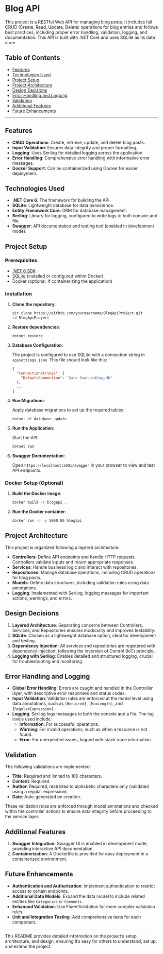 # Blog API

This project is a RESTful Web API for managing blog posts. It includes full CRUD (Create, Read, Update, Delete) operations for blog entries and follows best practices, including proper error handling, validation, logging, and documentation. This API is built with .NET Core and uses SQLite as its data store.

## Table of Contents

- [Features](#features)
- [Technologies Used](#technologies-used)
- [Project Setup](#project-setup)
- [Project Architecture](#project-architecture)
- [Design Decisions](#design-decisions)
- [Error Handling and Logging](#error-handling-and-logging)
- [Validation](#validation)
- [Additional Features](#additional-features)
- [Future Enhancements](#future-enhancements)

---

## Features

- **CRUD Operations**: Create, retrieve, update, and delete blog posts.
- **Input Validation**: Ensures data integrity and proper formatting.
- **Logging**: Uses Serilog for detailed logging across the application.
- **Error Handling**: Comprehensive error handling with informative error messages.
- **Docker Support**: Can be containerized using Docker for easier deployment.

## Technologies Used

- **.NET Core 6**: The framework for building the API.
- **SQLite**: Lightweight database for data persistence.
- **Entity Framework Core**: ORM for database management.
- **Serilog**: Library for logging, configured to write logs to both console and file.
- **Swagger**: API documentation and testing tool (enabled in development mode).

## Project Setup

### Prerequisites

- [.NET 6 SDK](https://dotnet.microsoft.com/download/dotnet/6.0)
- [SQLite](https://www.sqlite.org/download.html) (installed or configured within Docker)
- Docker (optional, if containerizing the application)

### Installation

1. **Clone the repository**:

    ```bash
    git clone https://github.com/yourusername/BlogApiProject.git
    cd BlogApiProject
    ```

2. **Restore dependencies**:

    ```bash
    dotnet restore
    ```

3. **Database Configuration**:

   The project is configured to use SQLite with a connection string in `appsettings.json`. This file should look like this:

    ```json
    {
      "ConnectionStrings": {
        "DefaultConnection": "Data Source=blog.db"
      },
      ...
    }
    ```

4. **Run Migrations**:

    Apply database migrations to set up the required tables:

    ```bash
    dotnet ef database update
    ```

5. **Run the Application**:

    Start the API:

    ```bash
    dotnet run
    ```

6. **Swagger Documentation**:

    Open `https://localhost:5001/swagger` in your browser to view and test API endpoints.

### Docker Setup (Optional)

1. **Build the Docker image**:

    ```bash
    docker build -t blogapi .
    ```

2. **Run the Docker container**:

    ```bash
    docker run -d -p 5000:80 blogapi
    ```

## Project Architecture

This project is organized following a layered architecture:

- **Controllers**: Define API endpoints and handle HTTP requests. Controllers validate inputs and return appropriate responses.
- **Services**: Handle business logic and interact with repositories.
- **Repositories**: Manage database operations, including CRUD operations for blog posts.
- **Models**: Define data structures, including validation rules using data annotations.
- **Logging**: Implemented with Serilog, logging messages for important actions, warnings, and errors.

## Design Decisions

1. **Layered Architecture**: Separating concerns between Controllers, Services, and Repositories ensures modularity and improves testability.
2. **SQLite**: Chosen as a lightweight database option, ideal for development and testing.
3. **Dependency Injection**: All services and repositories are registered with dependency injection, following the Inversion of Control (IoC) principle.
4. **Logging with Serilog**: Enables detailed and structured logging, crucial for troubleshooting and monitoring.

## Error Handling and Logging

- **Global Error Handling**: Errors are caught and handled in the Controller layer, with descriptive error responses and status codes.
- **Input Validation**: Validation rules are enforced at the model level using data annotations, such as `[Required]`, `[MaxLength]`, and `[RegularExpression]`.
- **Logging**: Serilog logs messages to both the console and a file. The log levels used include:
  - **Information**: For successful operations.
  - **Warning**: For invalid operations, such as when a resource is not found.
  - **Error**: For unexpected issues, logged with stack trace information.

## Validation

The following validations are implemented:

- **Title**: Required and limited to 100 characters.
- **Content**: Required.
- **Author**: Required, restricted to alphabetic characters only (validated using a regular expression).
- **Date**: Auto-generated on creation.

These validation rules are enforced through model annotations and checked within the controller actions to ensure data integrity before proceeding to the service layer.

## Additional Features

1. **Swagger Integration**: Swagger UI is enabled in development mode, providing interactive API documentation.
2. **Containerization**: A Dockerfile is provided for easy deployment in a containerized environment.

## Future Enhancements

- **Authentication and Authorization**: Implement authentication to restrict access to certain endpoints.
- **Additional Data Models**: Expand the data model to include related entities like `Categories` or `Comments`.
- **Enhanced Validation**: Use FluentValidation for more complex validation rules.
- **Unit and Integration Testing**: Add comprehensive tests for each component.

---

This README provides detailed information on the project’s setup, architecture, and design, ensuring it’s easy for others to understand, set up, and extend the project.
